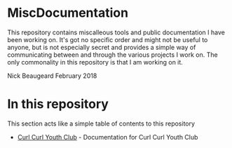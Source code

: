 # MiscDocumentation
This repository contains miscalleous tools and public documentation I have been working on. It's got no specific order and might not be useful to anyone, but is not especially secret and provides a simple way of communicating between and through the various projects I work on. The only commonality in this repository is that I am working on it.

Nick Beaugeard
February 2018

# In this repository
This section acts like a simple table of contents to this repository

* [Curl Curl Youth Club](./ccyc/README.md) - Documentation for Curl Curl Youth Club
